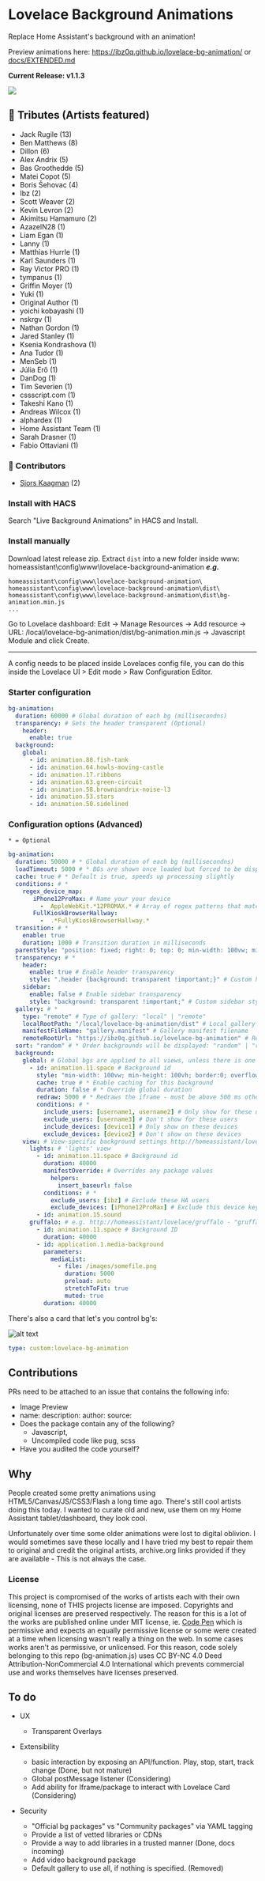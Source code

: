 # Lovelace Background Animations 

Replace Home Assistant's background with an animation! 

Preview animations here: https://ibz0q.github.io/lovelace-bg-animation/ or [docs/EXTENDED.md](https://github.com/ibz0q/lovelace-bg-animation/blob/main/docs/EXTENDED.md)


**Current Release: v1.1.3**

<p align="center">

[<img src="https://i.imgur.com/PLlO4cA.gif">](https://i.imgur.com/f3hLlRu.mp4)
</p>

 
## 🎀 Tributes (Artists featured)

 - Jack Rugile (13)
 - Ben Matthews (8)
 - Dillon (6)
 - Alex Andrix (5)
 - Bas Groothedde (5)
 - Matei Copot (5)
 - Boris Šehovac (4)
 - Ibz (2)
 - Scott Weaver (2)
 - Kevin Levron (2)
 - Akimitsu Hamamuro (2)
 - AzazelN28 (1)
 - Liam Egan (1)
 - Lanny (1)
 - Matthias Hurrle (1)
 - Karl Saunders (1)
 - Ray Victor PRO (1)
 - tympanus (1)
 - Griffin Moyer (1)
 - Yuki (1)
 - Original Author (1)
 - yoichi kobayashi (1)
 - nskrgv (1)
 - Nathan Gordon (1)
 - Jared Stanley (1)
 - Ksenia Kondrashova (1)
 - Ana Tudor (1)
 - MenSeb (1)
 - Júlia Erő (1)
 - DanDog (1)
 - Tim Severien (1)
 - cssscript.com (1)
 - Takeshi Kano (1)
 - Andreas Wilcox (1)
 - alphardex (1)
 - Home Assistant Team (1)
 - Sarah Drasner (1)
 - Fabio Ottaviani (1)

### 🙏 Contributors

 - [Sjors Kaagman](https://github.com/SjorsMaster) (2)


### Install with HACS 

Search "Live Background Animations" in HACS and Install.

### Install manually

Download latest release zip. Extract `dist` into a new folder inside www: homeassistant\config\www\lovelace-background-animation ***e.g.***
```
homeassistant\config\www\lovelace-background-animation\
homeassistant\config\www\lovelace-background-animation\dist\
homeassistant\config\www\lovelace-background-animation\dist\bg-animation.min.js
...
```

Go to Lovelace dashboard: Edit -> Manage Resources -> Add resource -> URL: /local/lovelace-bg-animation/dist/bg-animation.min.js -> Javascript Module and click Create.

--- 

A config needs to be placed inside Lovelaces config file, you can do this inside the Lovelace UI > Edit mode > Raw Configuration Editor.

### Starter configuration

```yaml
bg-animation:
  duration: 60000 # Global duration of each bg (millisecondns) 
  transparency: # Sets the header transparent (Optional)
    header:
      enable: true
  background:
    global: 
      - id: animation.88.fish-tank
      - id: animation.64.howls-moving-castle
      - id: animation.17.ribbons
      - id: animation.63.green-circuit
      - id: animation.58.browniandrix-noise-l3
      - id: animation.53.stars
      - id: animation.50.sidelined
```
### Configuration options (Advanced)
` * = Optional `

```yaml
bg-animation: 
  duration: 50000 # * Global duration of each bg (millisecondns) 
  loadTimeout: 5000 # * BGs are shown once loaded but forced to be displayed after this timeout
  cache: true # * Default is true, speeds up processing slightly  
  conditions: # *
    regex_device_map: 
       iPhone12ProMax: # Name your your device
         -  AppleWebKit.*12PROMAX.* # Array of regex patterns that match the devices user-agent
       FullKioskBrowserHallway:
         -  .*FullyKioskBrowserHallway.*
  transition: # *
    enable: true
    duration: 1000 # Transition duration in milliseconds
  parentStyle: "position: fixed; right: 0; top: 0; min-width: 100vw; min-height: 100vh; z-index: -10;" # * Root container style
  transparency: # *
    header:
      enable: true # Enable header transparency
      style: ".header {background: transparent !important;}" # Custom header style
    sidebar:
      enable: false # Enable sidebar transparency
      style: "background: transparent !important;" # Custom sidebar style
  gallery: # *
    type: "remote" # Type of gallery: "local" | "remote"
    localRootPath: "/local/lovelace-bg-animation/dist" # Local gallery root path
    manifestFileName: "gallery.manifest" # Gallery manifest filename
    remoteRootUrl: "https://ibz0q.github.io/lovelace-bg-animation" # Remote gallery URL
  sort: "random" # * Order backgrounds will be displayed: "random" | "reverse" | "id_asc" | "id_desc"
  background:
    global: # Global bgs are applied to all views, unless there is one specified below 
      - id: animation.11.space # Background id
        style: "min-width: 100vw; min-height: 100vh; border:0; overflow: hidden;" # * Custom iframe style
        cache: true # * Enable caching for this background
        duration: false # * Override global duration
        redraw: 5000 # * Redraws the iframe - must be above 500 ms otherwise ignored.
        conditions: # *
          include_users: [username1, username2] # Only show for these users
          exclude_users: [username3] # Don't show for these users
          include_devices: [device1] # Only show on these devices
          exclude_devices: [device2] # Don't show on these devices
    view: # View-specific background settings http://homeassistant/lovelace/lights becomes "lights"
      lights: # 'lights' view
        - id: animation.11.space # Background id
          duration: 40000
          manifestOverride: # Overrides any package values 
            helpers:
              insert_baseurl: false
          conditions: # *
            exclude_users: [ibz] # Exclude these HA users
            exclude_devices: [iPhone12ProMax] # Exclude this device key (from conditions)
        - id: animation.15.sound 
      gruffalo: # e.g. http://homeassistant/lovelace/gruffalo - "gruffalo" etc
        - id: animation.11.space # Background ID
          duration: 40000
        - id: application.1.media-background
          parameters:
            mediaList:
              - file: /images/somefile.png
                duration: 5000
                preload: auto
                stretchToFit: true
                muted: true
          duration: 40000 
```

There's also a card that let's you control bg's:

![alt text](docs/card.png)

```YAML
type: custom:lovelace-bg-animation
```

## Contributions

PRs need to be attached to an issue that contains the following info:

- Image Preview
- name: description: author: source: 
- Does the package contain any of the following?
  - Javascript,
  -  Uncompiled code like pug, scss
- Have you audited the code yourself?

 
## Why

People created some pretty animations using HTML5/Canvas/JS/CSS3/Flash a long time ago. There's still cool artists doing this today. I wanted to curate old and new, use them on my Home Assistant tablet/dashboard, they look cool.

Unfortunately over time some older animations were lost to digital oblivion. I would sometimes save these locally and I have tried my best to repair them to original and credit the original artists, archive.org links provided if they are available - This is not always the case.

### License 

This project is compromised of the works of artists each with their own licensing, none of THIS projects license are imposed. Copyrights and original licenses are preserved respectively. The reason for this is a lot of the works are published online under MIT license, ie. <a href="https://blog.codepen.io/documentation/licensing/#:~:text=The%20gist%20of%20it%20is,it%20is%20subject%20to%20removal">Code Pen</a> which is permissive and expects an equally permissive license or some were created at a time when licensing wasn't really a thing on the web. In some cases works aren't as permissive, or unlicensed. For this reason, code solely belonging to this repo (bg-animation.js) uses CC BY-NC 4.0 Deed Attribution-NonCommercial 4.0 International which prevents commercial use and works themselves have licenses preserved. 

## To do

- UX

  - Transparent Overlays

- Extensibility

  -  basic interaction by exposing an API/function. Play, stop, start, track change (Done, but not mature)
  -  Global postMessage listener (Considering) 
  -  Add ability for Iframe/package to interact with Lovelace Card (Considering)

- Security

  - "Official bg packages" vs "Community packages" via YAML tagging
  - Provide a list of vetted libraries or CDNs
  - Provide a way to add libraries in a trusted manner (Done, docs incoming)
  - Add video background package  
  - Default gallery to use all, if nothing is specified. (Removed)

